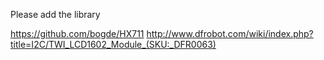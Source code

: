 Please add the library 

https://github.com/bogde/HX711
http://www.dfrobot.com/wiki/index.php?title=I2C/TWI_LCD1602_Module_(SKU:_DFR0063)
